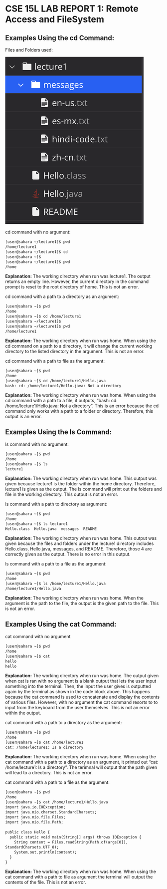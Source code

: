 # CSE 15L LAB REPORT 1: Remote Access and FileSystem

## Examples Using the cd Command:

Files and Folders used:

![Image](image1.png)

cd command with no argument:

```
[user@sahara ~/lecture1]$ pwd
/home/lecture1
[user@sahara ~/lecture1]$ cd
[user@sahara ~]$
[user@sahara ~/lecture1]$ pwd
/home
```
**Explanation:** The working directory when run was lecture1. The output returns an empty line. However, the current directory in the command prompt is reset to the root directory of home. This is not an error. 


cd command with a path to a directory as an argument:

```
[user@sahara ~]$ pwd
/home
[user@sahara ~]$ cd /home/lecture1
[user@sahara ~/lecture1]$ 
[user@sahara ~/lecture1]$ pwd
/home/lecture1
```
**Explanation:** The working directory when run was home. When using the cd command on a path to a directory, it will change the current working directory to the listed directory in the argument. This is not an error.

cd command with a path to file as the argument:

```
[user@sahara ~]$ pwd
/home
[user@sahara ~]$ cd /home/lecture1/Hello.java
bash: cd: /home/lecture1/Hello.java: Not a directory
```

**Explanation:** The working directory when run was home. When using the cd command with a path to a file, it outputs, “bash: cd: /home/lecture1/Hello.java: Not a directory”. This is an error because the cd command only works with a path to a folder or directory. Therefore, this output is an error.

## Examples Using the ls Command:

ls command with no argument:

```
[user@sahara ~]$ pwd
/home
[user@sahara ~]$ ls
lecture1
```

**Explanation:** The working directory when run was home. This output was given because lecture1 is the folder within the home directory. Therefore, lecture1 is given as the output. The ls command will print out the folders and file in the working directory. This output is not an error. 

ls command with a path to directory as argument: 

```
[user@sahara ~]$ pwd
/home
[user@sahara ~]$ ls lecture1
Hello.class  Hello.java  messages  README
```

**Explanation:** The working directory when run was home. This output was given because the files and folders under the lecture1 directory includes Hello.class, Hello.java, messages, and README. Therefore, those 4 are correctly given as the output. There is no error in this output.

ls command with a path to a file as the argument:

```
[user@sahara ~]$ pwd
/home
[user@sahara ~]$ ls /home/lecture1/Hello.java
/home/lecture1/Hello.java
```

**Explanation:** The working directory when run was home. When the argument is the path to the file, the output is the given path to the file. This is not an error.

## Examples Using the cat Command: 

cat command with no argument

```
[user@sahara ~]$ pwd
/home
[user@sahara ~]$ cat
hello
hello
```

**Explanation:** The working directory when run was home. The output given when cat is ran with no argument is a blank output that lets the user input something into the terminal. Then, the input the user gives is outputted again by the terminal as shown in the code block above. This happens because the cat command is used to concatenate and display the contents of various files. However, with no argument the cat command resorts to to input from the keyboard from the user themselves. This is not an error within the output. 

cat command with a path to a directory as the argument:

```
[user@sahara ~]$ pwd
/home
[user@sahara ~]$ cat /home/lecture1
cat: /home/lecture1: Is a directory
```

**Explanation:** The working directory when run was home. When using the cat command with a path to a directory as an argument, it printed out “cat: /home/lecture1: Is a directory”. The terimnal will output that the path given will lead to a directory. This is not an error. 

cat command with a path to a file as the argument:

```
[user@sahara ~]$ pwd
/home
[user@sahara ~]$ cat /home/lecture1/Hello.java
import java.io.IOException;
import java.nio.charset.StandardCharsets;
import java.nio.file.Files;
import java.nio.file.Path;

public class Hello {
  public static void main(String[] args) throws IOException {
    String content = Files.readString(Path.of(args[0]), StandardCharsets.UTF_8);    
    System.out.println(content);
  }
}
```

**Explanation:** The working directory when run was home. When using the cat command with a path to file as argument the terminal will output the contents of the file. This is not an error.







